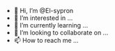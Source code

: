 - 👋 Hi, I’m @El-sypron
- 👀 I’m interested in ...
- 🌱 I’m currently learning ...
- 💞️ I’m looking to collaborate on ...
- 📫 How to reach me ...

<!---
El-sypron/El-sypron is a ✨ special ✨ repository because its `README.md` (this file) appears on your GitHub profile.
You can click the Preview link to take a look at your changes.
--->
